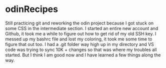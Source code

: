 # odinRecipes

Still practicing git and reworking the odin project because I got stuck on some CSS in the intermediate section.
I started an entire new account and Github, it took me a while to figure out how to get rid of my old SSH key.
I messed up my bashrc file and lost my coloring, it took me some time to figure that out too.
I had a .git folder way high up in my directory and VS code was trying to sync 10K + changes so that was where my troubles all started.
But I think I am good now and I have learned a few things along the way.